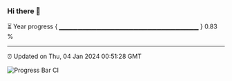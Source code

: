### Hi there 👋

⏳ Year progress { ▁▁▁▁▁▁▁▁▁▁▁▁▁▁▁▁▁▁▁▁▁▁▁▁▁▁▁▁▁▁ } 0.83 %

---

⏰ Updated on Thu, 04 Jan 2024 00:51:28 GMT

![Progress Bar CI](https://github.com/liununu/liununu/workflows/Progress%20Bar%20CI/badge.svg)
